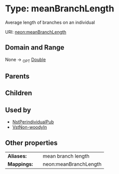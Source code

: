 
# Type: meanBranchLength


Average length of branches on an individual

URI: [neon:meanBranchLength](https://data.neonscience.org/meanBranchLength)


## Domain and Range

None ->  <sub>OPT</sub> [Double](types/Double.md)

## Parents


## Children


## Used by

 * [NstPerindividualPub](NstPerindividualPub.md)
 * [VstNon-woodyIn](VstNon-woodyIn.md)

## Other properties

|  |  |  |
| --- | --- | --- |
| **Aliases:** | | mean branch length |
| **Mappings:** | | neon:meanBranchLength |

